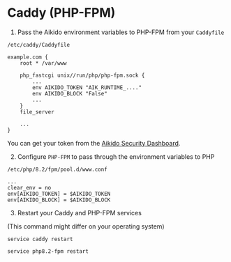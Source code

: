 # Caddy (PHP-FPM)

1. Pass the Aikido environment variables to PHP-FPM from your `Caddyfile`

`/etc/caddy/Caddyfile`
```
example.com {
    root * /var/www

    php_fastcgi unix//run/php/php-fpm.sock {
        ...
        env AIKIDO_TOKEN "AIK_RUNTIME_...."
        env AIKIDO_BLOCK "False"
        ...
    }
    file_server

    ...
}
```

You can get your token from the [Aikido Security Dashboard](https://help.aikido.dev/doc/creating-an-aikido-zen-firewall-token/doc6vRJNzC4u).

2. Configure `PHP-FPM` to pass through the environment variables to PHP

`/etc/php/8.2/fpm/pool.d/www.conf`

```
...
clear_env = no
env[AIKIDO_TOKEN] = $AIKIDO_TOKEN
env[AIKIDO_BLOCK] = $AIKIDO_BLOCK
```

3. Restart your Caddy and PHP-FPM services

(This command might differ on your operating system)

`service caddy restart`

`service php8.2-fpm restart`
